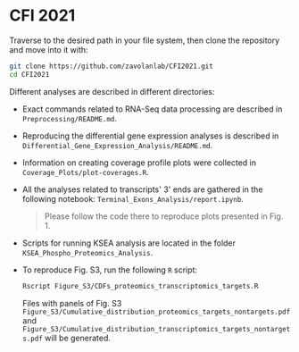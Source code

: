 # CFI 2021

Traverse to the desired path in your file system, then clone the repository and
move into it with:

```bash
git clone https://github.com/zavolanlab/CFI2021.git
cd CFI2021
```

Different analyses are described in different directories:

* Exact commands related to RNA-Seq data processing are described in
  `Preprocessing/README.md`.

* Reproducing the differential gene expression analyses is described in
  `Differential_Gene_Expression_Analysis/README.md`.

* Information on creating coverage profile plots were collected in
  `Coverage_Plots/plot-coverages.R`.

* All the analyses related to transcripts' 3' ends are gathered in the
  following notebook: `Terminal_Exons_Analysis/report.ipynb`.

  > Please follow the code there to reproduce plots presented in Fig. 1.

* Scripts for running KSEA analysis are located in the folder
  `KSEA_Phospho_Proteomics_Analysis`.

* To reproduce Fig. S3, run the following `R` script:

  ```bash
  Rscript Figure_S3/CDFs_proteomics_transcriptomics_targets.R
  ```

  Files with panels of Fig. S3
  `Figure_S3/Cumulative_distribution_proteomics_targets_nontargets.pdf` and
  `Figure_S3/Cumulative_distribution_transcriptomics_targets_nontargets.pdf`
  will be generated.
